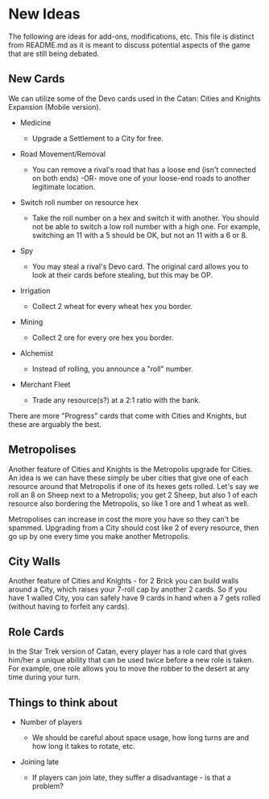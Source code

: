 # New Ideas

The following are ideas for add-ons, modifications, etc.
This file is distinct from README.md as it is meant to discuss potential aspects of the game that are still being debated.

## New Cards

We can utilize some of the Devo cards used in the Catan: Cities and Knights Expansion (Mobile version).

* Medicine
	* Upgrade a Settlement to a City for free.

* Road Movement/Removal
	* You can remove a rival's road that has a loose end (isn't connected on both ends) -OR- move one of your loose-end roads to another legitimate location.

* Switch roll number on resource hex
	* Take the roll number on a hex and switch it with another. You should not be able to switch a low roll number with a high one. For example, switching an 11 with a 5 should be OK, but not an 11 with a 6 or 8.

* Spy
	* You may steal a rival's Devo card. The original card allows you to look at their cards before stealing, but this may be OP.

* Irrigation
	* Collect 2 wheat for every wheat hex you border.

* Mining
	* Collect 2 ore for every ore hex you border.

* Alchemist
	* Instead of rolling, you announce a "roll" number.

* Merchant Fleet
	* Trade any resource(s?) at a 2:1 ratio with the bank.

There are more "Progress" cards that come with Cities and Knights, but these are arguably the best.

## Metropolises

Another feature of Cities and Knights is the Metropolis upgrade for Cities. An idea is we can have these simply be uber cities that give one of each resource around that Metropolis if one of its hexes gets rolled. Let's say we roll an 8 on Sheep next to a Metropolis; you get 2 Sheep, but also 1 of each resource also bordering the Metropolis, so like 1 ore and 1 wheat as well.

Metropolises can increase in cost the more you have so they can't be spammed. Upgrading from a City should cost like 2 of every resource, then go up by one every time you make another Metropolis.

## City Walls

Another feature of Cities and Knights - for 2 Brick you can build walls around a City, which raises your 7-roll cap by another 2 cards. So if you have 1 walled City, you can safely have 9 cards in hand when a 7 gets rolled (without having to forfeit any cards).

## Role Cards

In the Star Trek version of Catan, every player has a role card that gives him/her a unique ability that can be used twice before a new role is taken. For example, one role allows you to move the robber to the desert at any time during your turn.

## Things to think about

* Number of players
	* We should be careful about space usage, how long turns are and how long it takes to rotate, etc.

* Joining late
	* If players can join late, they suffer a disadvantage - is that a problem?